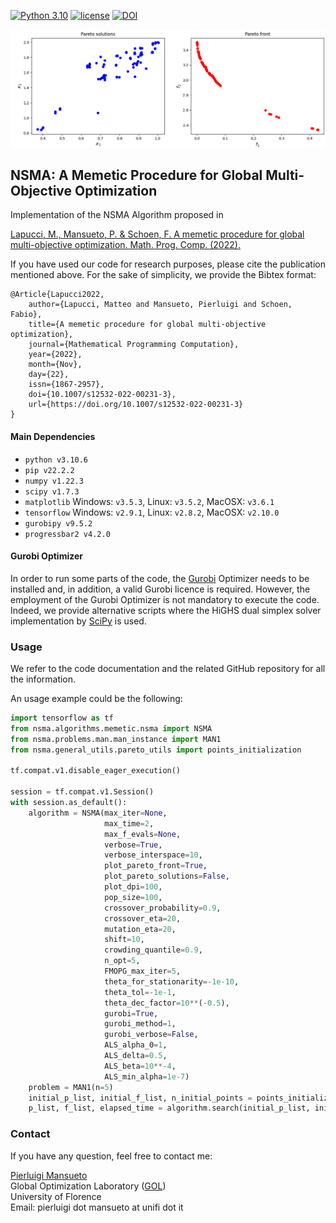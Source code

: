 [![Python 3.10](https://img.shields.io/badge/python-3.10.6-blue.svg)](https://www.python.org/downloads/release/python-3106/)
[![license](https://img.shields.io/badge/license-apache_2.0-orange.svg)](https://opensource.org/licenses/Apache-2.0)
[![DOI](https://zenodo.org/badge/562917525.svg)](https://zenodo.org/badge/latestdoi/562917525)

![Alt Text](https://github.com/pierlumanzu/nsma/raw/main/README_Front_Image.gif)
## NSMA: A Memetic Procedure for Global Multi-Objective Optimization

Implementation of the NSMA Algorithm proposed in

[Lapucci, M., Mansueto, P. & Schoen, F. A memetic procedure for global multi-objective optimization. Math. Prog. Comp. (2022).](
https://doi.org/10.1007/s12532-022-00231-3)

If you have used our code for research purposes, please cite the publication mentioned above.
For the sake of simplicity, we provide the Bibtex format:

```
@Article{Lapucci2022,
    author={Lapucci, Matteo and Mansueto, Pierluigi and Schoen, Fabio},
    title={A memetic procedure for global multi-objective optimization},
    journal={Mathematical Programming Computation},
    year={2022},
    month={Nov},
    day={22},
    issn={1867-2957},
    doi={10.1007/s12532-022-00231-3},
    url={https://doi.org/10.1007/s12532-022-00231-3}
}
```

#### Main Dependencies

* ```python v3.10.6```
* ```pip v22.2.2```
* ```numpy v1.22.3```
* ```scipy v1.7.3```
* ```matplotlib``` Windows: ```v3.5.3```, Linux: ```v3.5.2```, MacOSX: ```v3.6.1```
* ```tensorflow``` Windows: ```v2.9.1```, Linux: ```v2.8.2```, MacOSX: ```v2.10.0```
* ```gurobipy v9.5.2```
* ```progressbar2 v4.2.0```

#### Gurobi Optimizer

In order to run some parts of the code, the [Gurobi](https://www.gurobi.com/) Optimizer needs to be installed and, in addition, a valid Gurobi licence is required. 
However, the employment of the Gurobi Optimizer is not mandatory to execute the code. 
Indeed, we provide alternative scripts where the HiGHS dual simplex solver implementation by [SciPy](https://scipy.org/) is used.

### Usage

We refer to the code documentation and the related GitHub repository for all the information. 

An usage example could be the following:
```python
import tensorflow as tf
from nsma.algorithms.memetic.nsma import NSMA
from nsma.problems.man.man_instance import MAN1
from nsma.general_utils.pareto_utils import points_initialization

tf.compat.v1.disable_eager_execution()

session = tf.compat.v1.Session()
with session.as_default():
    algorithm = NSMA(max_iter=None, 
                     max_time=2, 
                     max_f_evals=None, 
                     verbose=True, 
                     verbose_interspace=10, 
                     plot_pareto_front=True, 
                     plot_pareto_solutions=False, 
                     plot_dpi=100, 
                     pop_size=100, 
                     crossover_probability=0.9, 
                     crossover_eta=20, 
                     mutation_eta=20, 
                     shift=10, 
                     crowding_quantile=0.9, 
                     n_opt=5, 
                     FMOPG_max_iter=5, 
                     theta_for_stationarity=-1e-10, 
                     theta_tol=-1e-1, 
                     theta_dec_factor=10**(-0.5), 
                     gurobi=True, 
                     gurobi_method=1, 
                     gurobi_verbose=False, 
                     ALS_alpha_0=1, 
                     ALS_delta=0.5, 
                     ALS_beta=10**-4, 
                     ALS_min_alpha=1e-7)
    problem = MAN1(n=5)
    initial_p_list, initial_f_list, n_initial_points = points_initialization(problem, 'hyper', 5)
    p_list, f_list, elapsed_time = algorithm.search(initial_p_list, initial_f_list, problem)
```

### Contact

If you have any question, feel free to contact me:

[Pierluigi Mansueto](https://webgol.dinfo.unifi.it/pierluigi-mansueto/)<br>
Global Optimization Laboratory ([GOL](https://webgol.dinfo.unifi.it/))<br>
University of Florence<br>
Email: pierluigi dot mansueto at unifi dot it
